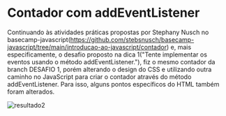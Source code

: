 # Contador com addEventListener
Continuando às atividades práticas propostas por Stephany Nusch no basecamp-javascript(https://github.com/stebsnusch/basecamp-javascript/tree/main/introducao-ao-javascript/contador) e, mais especificamente, o desafio proposto na dica 1("Tente implementar os eventos usando o método addEventListener."), fiz o mesmo contador da branch DESAFIO 1, porém alterando o design do CSS e utilizando outra caminho no JavaScript para criar o contador através do método addEventListener.
Para isso, alguns pontos específicos do HTML também foram alterados.

![resultado2](https://user-images.githubusercontent.com/104401610/173735450-1c54f599-3225-4d3b-b109-388f81a57cef.png)
